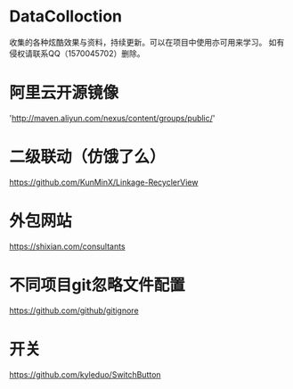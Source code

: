 # DataColloction
收集的各种炫酷效果与资料，持续更新。可以在项目中使用亦可用来学习。
如有侵权请联系QQ（1570045702）删除。

# 阿里云开源镜像
'http://maven.aliyun.com/nexus/content/groups/public/'

# 二级联动（仿饿了么）
https://github.com/KunMinX/Linkage-RecyclerView

# 外包网站
https://shixian.com/consultants

# 不同项目git忽略文件配置
https://github.com/github/gitignore

# 开关
https://github.com/kyleduo/SwitchButton
